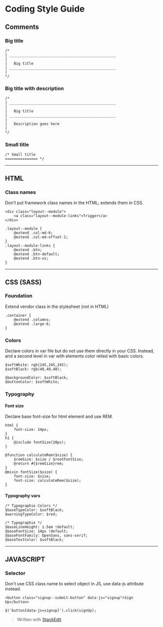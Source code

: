Coding Style Guide
==================

Comments
--------

### Big title

```
/*
| _________________________________________________
|
|   Big title
| _________________________________________________
|
*/
```
### Big title with description

```
/*
| _________________________________________________
|
|   Big title
| _________________________________________________
|
|   Description goes here
|
*/
```
### Small title
```
/* Small title
=============== */
```

***

HTML
---------------

### Class names
Don't put framework class names in the HTML; extends them in CSS.
```
<div class="layout--module">
    <a class="layout--module-links">Trigger</a>
</div>
```
```
.layout--module {
    @extend .col-md-6;
    @extend .col-md-offset-1;
}
.layout--module-links {
    @extend .btn;
    @extend .btn-default;
    @extend .btn-xs;
}
```

***

CSS (SASS)
---------------

### Foundation
Extend vendor class in the stylesheet (not in HTML)
```
.container {
    @extend .columns;
    @extend .large-6;
}
```

### Colors
Declare colors in var file but do not use them directly in your CSS. Instead, and a second level in var with elements color relied with basic colors.
```
$softWhite: rgb(245,245,245);
$softBlack: rgb(40,40,40);

$backgroundColor: $softBlack;
$buttonColor: $softWhite;
```

### Typography

#### Font size
Declare base font-size for html element and use REM.
```
html {
    font-size: 14px;
}
h1 {
    @include fontSize(20px);
}
```
```
@function calculateRem($size) {
    $remSize: $size / $rootFontSize;
    @return #{$remSize}rem;
}
@mixin fontSize($size) {
    font-size: $size;
    font-size: calculateRem($size);
}
```
#### Typography vars

```
/* Typographie Colors */
$baseTypeColor: $softBlack;
$warningTypeColor: $red;

/* Typographie */
$baseLineHeight: 1.5em !default;
$baseFontSize: 14px !default;
$baseFontFamily: OpenSans, sans-serif;
$baseTextColor: $softBlack;
```

***

JAVASCRIPT
----------

### Selector
Don't use CSS class name to select object in JS, use data-js attribute instead.
```
<button class="signup--submit-button" data-js="signup">Sign Up</button>
```
```
$('button[data-js=signup]').click(signUp);
```

> Written with [StackEdit](https://stackedit.io/).
